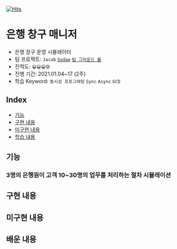 [![Hits](https://hits.seeyoufarm.com/api/count/incr/badge.svg?url=https%3A%2F%2Fgithub.com%2FKyungminLeeDev%2FiOS_Bank_Manager&count_bg=%2379C83D&title_bg=%23555555&icon=&icon_color=%23E7E7E7&title=hits&edge_flat=false)](https://hits.seeyoufarm.com)

# 은행 창구 매니저
- 은행 창구 운영 시뮬레이터
- 팀 프로젝트: `Jacob` [`Sodae`](https://github.com/zdodev) [`팀 그라운드 룰`](./GroundRule.md)
- 진척도: `😀😀😀😰`
- 진행 기간: 2021.01.04~17 (2주)
- 학습 Keyword: `동시성 프로그래밍` `Sync` `Async` `GCD` 

## Index
- [기능](#기능)
- [구현 내용](#구현-내용)
- [미구현 내용](#미구현-내용)
- [학습 내용](#배운-내용)

## 기능

### 3명의 은행원이 고객 10~30명의 업무를 처리하는 절차 시뮬레이션

## 구현 내용

## 미구현 내용

## 배운 내용





